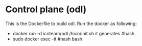 # Control plane (odl)
This is the Dockerfile to build odl. Run the docker as following:

* docker run -d icnteam/odl /hicn/init.sh
  it generates #hash
* sudo docker exec -it #hash bash 
    


